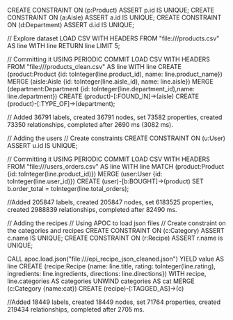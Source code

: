 CREATE CONSTRAINT ON (p:Product) ASSERT p.id IS UNIQUE;
CREATE CONSTRAINT ON (a:Aisle) ASSERT a.id IS UNIQUE;
CREATE CONSTRAINT ON (d:Department) ASSERT d.id IS UNIQUE;

// Explore dataset
LOAD CSV WITH HEADERS FROM "file:///products.csv" AS line WITH line
RETURN line
LIMIT 5;

// Committing it
USING PERIODIC COMMIT 
LOAD CSV WITH HEADERS FROM "file:///products_clean.csv" AS line WITH line
CREATE (product:Product {id: toInteger(line.product_id), name: line.product_name})
MERGE (aisle:Aisle {id: toInteger(line.aisle_id), name: line.aisle})
MERGE (department:Department {id: toInteger(line.department_id),name: line.department})
CREATE (product)-[:FOUND_IN]->(aisle)
CREATE (product)-[:TYPE_OF]->(department);

// Added 36791 labels, created 36791 nodes, set 73582 properties, created 73350 relationships, completed after 2690 ms (3082 ms).

// Adding the users
// Create constraints
CREATE CONSTRAINT ON (u:User) ASSERT u.id IS UNIQUE;

// Committing it
USING PERIODIC COMMIT 
LOAD CSV WITH HEADERS FROM "file:///users_orders.csv" AS line WITH line
MATCH (product:Product {id: toInteger(line.product_id)})
MERGE (user:User {id: toInteger(line.user_id)})
CREATE (user)-[b:BOUGHT]->(product)
SET b.order_total = toInteger(line.total_orders);

//Added 205847 labels, created 205847 nodes, set 6183525 properties, created 2988839 relationships, completed after 82490 ms.

// Adding the recipes
// Using APOC to load json files
// Create constraint on the categories and recipes
CREATE CONSTRAINT ON (c:Category) ASSERT c.name IS UNIQUE;
CREATE CONSTRAINT ON (r:Recipe) ASSERT r.name is UNIQUE;

CALL apoc.load.json("file:///epi_recipe_json_cleaned.json")
YIELD value AS line
CREATE (recipe:Recipe {name: line.title, rating: toInteger(line.rating), ingredients: line.ingredients, directions: line.directions})
WITH recipe, line.categories AS categories
UNWIND categories AS cat
MERGE (c:Category {name:cat})
CREATE (recipe)-[:TAGGED_AS]->(c)

//Added 18449 labels, created 18449 nodes, set 71764 properties, created 219434 relationships, completed after 2705 ms.

